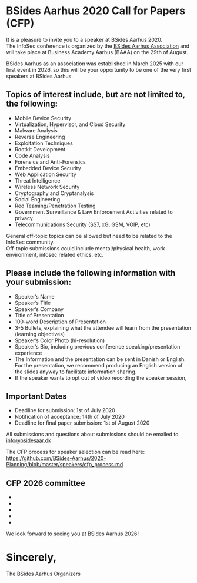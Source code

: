 # BSides Aarhus 2020 Call for Papers (CFP)

It is a pleasure to invite you to a speaker at BSides Aarhus 2020.  
The InfoSec conference is organized by the [BSides Aarhus Association](https://bsidesaar.dk) and will take place at Business Academy Aarhus (BAAA) on the 29th of August.

BSides Aarhus as an association was established in March 2025 with our first event in 2026, so this will be your opportunity to be one of the very first speakers at BSides Aarhus.

## Topics of interest include, but are not limited to, the following:
* Mobile Device Security
* Virtualization, Hypervisor, and Cloud Security
* Malware Analysis
* Reverse Engineering
* Exploitation Techniques
* Rootkit Development
* Code Analysis
* Forensics and Anti-Forensics
* Embedded Device Security
* Web Application Security
* Threat Intelligence
* Wireless Network Security
* Cryptography and Cryptanalysis
* Social Engineering
* Red Teaming/Penetration Testing
* Government Surveillance & Law Enforcement Activities related to privacy
* Telecommunications Security (SS7, xG, GSM, VOIP, etc)  

General off-topic topics can be allowed but need to be related to the InfoSec community.  
Off-topic submissions could include mental/physical health, work environment, infosec related ethics, etc.

## Please include the following information with your submission:
* Speaker’s Name
* Speaker’s Title
* Speaker’s Company
* Title of Presentation
* 100-word Description of Presentation
* 3-5 Bullets, explaining what the attendee will learn from the presentation (learning objectives)
* Speaker’s Color Photo (hi-resolution)
* Speaker’s Bio, including previous conference speaking/presentation experience
* The Information and the presentation can be sent in Danish or English. For the presentation, we recommend producing an English version of the slides anyway to facilitate information sharing.
* If the speaker wants to opt out of video recording the speaker session,

## Important Dates
* Deadline for submission: 1st of July 2020
* Notification of acceptance: 14th of July 2020
* Deadline for final paper submission: 1st of August 2020

All submissions and questions about submissions should be emailed to [info@bsidesaar.dk](mailto:info@bsidesaar.dk)

The CFP process for speaker selection can be read here:  
https://github.com/BSides-Aarhus/2020-Planning/blob/master/speakers/cfp_process.md

## CFP 2026 committee
* 
* 
* 
* 
* 

We look forward to seeing you at BSides Aarhus 2026!

# Sincerely,
The BSides Aarhus Organizers
